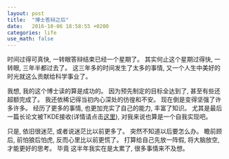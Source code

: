```yaml
---
layout: post
title:  "博士答辩之后"
date:   2016-10-06 18:58:55 +0200
categories: life
use_math: false
---
```


时间过得可真快, 一转眼答辩结束已经一个星期了。 其实何止这个星期过得快, 一转眼, 三年半都过去了。 这三年多的时间发生了太多的事情, 又一个人生中美好的时光就这么贡献给科学事业了。

我想, 我的这个博士读的算是成功的。 因为预先制定的目标全达到了, 甚至有些还超额完成了。 我还依稀记得当初内心深处的彷徨和不安。 现在倒是变得坚强了许多许多。 经历了更多的事情, 
也更加充实了自己的能力, 丰富了知识。 尤其是最后一篇长论文被TKDE接收(详情请点击[这里]), 对我来说也算是一个自我实现吧。

只是, 依旧很迷茫, 或者说迷茫比以前更多了。 突然不知道以后要怎么办。 瞻前顾后, 前怕狼后怕虎, 反而心里比以前更慌了。 打算给自己先放一阵假, 将大脑放空, 才能更好的思考。 毕竟
这半年我实在是太累了, 很多事情来不及想。




[这里]: http://ieeexplore.ieee.org/document/7464884/
